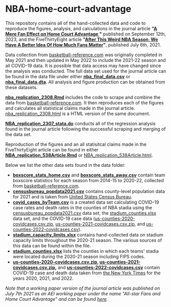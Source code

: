 # NBA-home-court-advantage

This repository contains all of the hand-collected data and code to reproduce the figures, analysis, and calculations in the journal article **"[A Mere Fan Effect on Home Court Advantage
](https://journals.sagepub.com/doi/10.1177/15270025231200890)"** published on September 12th, 2023, and the FiveThirtyEight article **"[After This Weird NBA Season, We Have A Better Idea Of How Much Fans Matter](https://fivethirtyeight.com/features/after-this-weird-nba-season-we-have-a-better-idea-of-how-much-fans-matter/)"**, published July 6th, 2021.

Data collection from [basketball-reference.com](https://www.basketball-reference.com/) was originally completed in May 2021 and then updated in May 2022 to include the 2021-22 season and all COVID-19 data. It is possible that data access may have changed since the analysis was conducted. The full data set used for the journal article can be found in the data file under either **[nba_final_data.csv](https://github.com/kieran-allsop/NBA-home-court-advantage/blob/main/Replication/data/nba_final_data.csv)** or **[nba_final_data.dta](https://github.com/kieran-allsop/NBA-home-court-advantage/blob/main/Replication/data/nba_final_data.dta)**. All analysis and figure production can be obtained from these datasets.

**[nba_replication_2308.Rmd](https://github.com/kieran-allsop/NBA-home-court-advantage/blob/main/Replication/NBA_replication_2308.Rmd)** includes the code to scrape and combine the data from [basketball-reference.com](https://www.basketball-reference.com/). It then reproduces each of the figures and calculates all statistical claims made in the journal article. [nba_replication_2308.html](https://github.com/kieran-allsop/NBA-home-court-advantage/blob/main/Replication/NBA_replication_2308.html) is a HTML version of the same document.

**[NBA_replication_2307_stata.do](https://github.com/kieran-allsop/NBA-home-court-advantage/blob/main/Replication/NBA_replication_2307_stata.do)** conducts all of the regression analysis found in the journal article following the successful scraping and merging of the data set. 

Reproduction of the figures and an all statisitcal claims made in the FiveThirtyEight article can be found in either **[NBA_replication_538Article.Rmd](https://github.com/kieran-allsop/NBA-home-court-advantage/blob/main/Replication/NBA_replication_538Article.Rmd)** or [NBA_replication_538Article.html](https://github.com/kieran-allsop/NBA-home-court-advantage/blob/main/Replication/NBA_replication_538Article.html).

Below we list the other data sets found in the data folder:
* **[boxscore_stats_home.csv](https://github.com/kieran-allsop/NBA-home-court-advantage/blob/main/boxscore_stats_home.csv)** and **[boxscore_stats_away.csv](https://github.com/kieran-allsop/NBA-home-court-advantage/blob/main/boxscore_stats_away.csv)** contain team boxscore statistics for each season from 2014-15 to 2020-22, collected from [basketball-reference.com](https://www.basketball-reference.com/).
* **[censusbureau_popdata2021.csv](https://github.com/kieran-allsop/NBA-home-court-advantage/blob/main/Replication/data/censusbureau_popdata2021.csv)** contains county-level population data for 2021 and is taken from [United States Census Bureau](https://data.census.gov/).
* **[covid_cases_byTeam.csv](https://github.com/kieran-allsop/NBA-home-court-advantage/blob/main/Replication/data/covid_cases_byTeam.csv)** is a created data set calculating COVID-19 case rates and death rates in the counties of NBA stadia using the [censusbureau_popdata2021.csv](https://github.com/kieran-allsop/NBA-home-court-advantage/blob/main/Replication/data/censusbureau_popdata2021.csv) data set, the [stadium_counties.xlsx](https://github.com/kieran-allsop/NBA-home-court-advantage/blob/main/Replication/data/stadium_counties.xlsx) data set, and the COVID-19 case data ([us-counties-2020-covidcases.csv.zip](https://github.com/kieran-allsop/NBA-home-court-advantage/blob/main/Replication/data/us-counties-2020-covidcases.csv.zip), [us-counties-2021-covidcases.csv.zip](https://github.com/kieran-allsop/NBA-home-court-advantage/blob/main/Replication/data/us-counties-2021-covidcases.csv.zip), and [us-counties-2022-covidcases.csv](https://github.com/kieran-allsop/NBA-home-court-advantage/blob/main/Replication/data/us-counties-2022-covidcases.csv)).
* **[stadium_capacity_limits.xlsx](https://github.com/kieran-allsop/NBA-home-court-advantage/blob/main/stadium_capacity_limits.xlsx)** contains hand-collected data on stadium capacity limits throughout the 2020-21 season. The various sources of this data can be found within the file.
* **[stadium_counties.xlsx](https://github.com/kieran-allsop/NBA-home-court-advantage/blob/main/Replication/data/stadium_counties.xlsx)** lists the counties in which each teams' stadia were located during the 2020-21 season including FIPS codes.
* **[us-counties-2020-covidcases.csv.zip](https://github.com/kieran-allsop/NBA-home-court-advantage/blob/main/Replication/data/us-counties-2020-covidcases.csv.zip), [us-counties-2021-covidcases.csv.zip](https://github.com/kieran-allsop/NBA-home-court-advantage/blob/main/Replication/data/us-counties-2021-covidcases.csv.zip),** and **[us-counties-2022-covidcases.csv](https://github.com/kieran-allsop/NBA-home-court-advantage/blob/main/Replication/data/us-counties-2022-covidcases.csv)** contain COVID-19 case and death data taken from [the New York Times](https://github.com/nytimes/covid-19-data) for the years 2020, 2021, and 2022.

_Note that a working paper version of the journal article was published on July 7th 2021 as an AEI working paper under the name "All-star Fans and Home Court Advantage" and can be found [here](https://www.aei.org/research-products/working-paper/all-star-fans-and-home-court-advantage/)._
